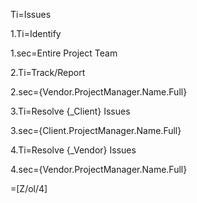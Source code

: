 Ti=Issues
	
1.Ti=Identify

1.sec=Entire Project Team

2.Ti=Track/Report

2.sec={Vendor.ProjectManager.Name.Full}

3.Ti=Resolve {_Client} Issues

3.sec={Client.ProjectManager.Name.Full}

4.Ti=Resolve {_Vendor} Issues

4.sec={Vendor.ProjectManager.Name.Full}

=[Z/ol/4]
